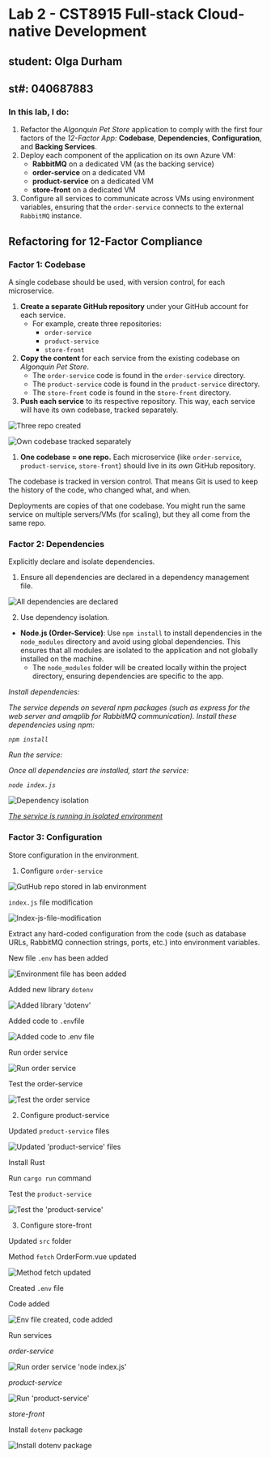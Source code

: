 # Lab 2 - CST8915 Full-stack Cloud-native Development
## student: Olga Durham
## st#: 040687883

### In this lab, I do:

1. Refactor the *Algonquin Pet Store* application to comply with the first four factors of the *12-Factor App:* **Codebase**, **Dependencies**, **Configuration**, and **Backing Services**.
2. Deploy each component of the application on its own Azure VM:
    - **RabbitMQ** on a dedicated VM (as the backing service)
    - **order-service** on a dedicated VM
    - **product-service** on a dedicated VM
    - **store-front** on a dedicated VM
3. Configure all services to communicate across VMs using environment variables, ensuring that the `order-service` connects to the external `RabbitMQ` instance.

## Refactoring for 12-Factor Compliance
### Factor 1: Codebase
A single codebase should be used, with version control, for each microservice.

1. **Create a separate GitHub repository** under your GitHub account for each service.
    - For example, create three repositories:
        - `order-service`
        - `product-service`
        - `store-front`
2. **Copy the content** for each service from the existing codebase on *Algonquin Pet Store*.
    - The `order-service` code is found in the `order-service` directory.
    - The `product-service` code is found in the `product-service` directory.
    - The `store-front` code is found in the s`tore-front` directory.
3. **Push each service** to its respective repository. This way, each service will have its own codebase, tracked separately.

![Three repo created](./screenshots/1-three-repo-created.png)

![Own codebase tracked separately](./screenshots/2-own-codebase-tracked-separately.png)

1. **One codebase = one repo.**
Each microservice (like `order-service`, `product-service`, `store-front`) should live in its *own* GitHub repository.

The codebase is tracked in version control.
That means Git is used to keep the history of the code, who changed what, and when.

Deployments are copies of that one codebase.
You might run the same service on multiple servers/VMs (for scaling), but they all come from the same repo.

### Factor 2: Dependencies

Explicitly declare and isolate dependencies.

1. Ensure all dependencies are declared in a dependency management file.

![All dependencies are declared](./screenshots/3-all-dependancies-are-declared.png)

2. Use dependency isolation.
- **Node.js (Order-Service)**: Use `npm install` to install dependencies in the `node_modules` directory and avoid using global dependencies. This ensures that all modules are isolated to the application and not globally installed on the machine.
    - The `node_modules` folder will be created locally within the project directory, ensuring dependencies are specific to the app.

*Install dependencies:*

*The service depends on several npm packages (such as express for the web server and amqplib for RabbitMQ communication). Install these dependencies using npm:*

*`npm install`*

*Run the service:*

*Once all dependencies are installed, start the service:*

*`node index.js`* 

![Dependency isolation](./screenshots/4-order-server-running.png)

<u>*The service is running in isolated environment*</u>

### Factor 3: Configuration

Store configuration in the environment.

1. Configure `order-service`

![GutHub repo stored in lab environment](./screenshots/5-github-repo-stored-in-lab-env.png)

`index.js` file modification

![Index-js-file-modification](./screenshots/6-index-js-file-modification.png)

Extract any hard-coded configuration from the code (such as database URLs, RabbitMQ connection strings, ports, etc.) into environment variables.

New file `.env` has been added

![Environment file has been added](./screenshots/7-.env-file-added.png)

Added new library `dotenv`

![Added library 'dotenv'](./screenshots/8-dotenv-library-added.png)

Added code to `.env`file

![Added code to .env file](./screenshots/9-code-added-to-.env-file.png)

Run order service

![Run order service](./screenshots/10-run-order-service.png)

Test the order-service

![Test the order service](./screenshots/11-test-order-service-responce.png)

2. Configure product-service

Updated `product-service` files

![Updated 'product-service' files](./screenshots/12-updated-product-service-files.png)

Install Rust

Run `cargo run` command

Test the `product-service`

![Test the 'product-service'](./screenshots/13-test-the-product-service.png)

3. Configure store-front

Updated `src` folder

Method `fetch` OrderForm.vue updated

![Method `fetch` updated](./screenshots/14-method-fetch-updated.png)

Created `.env` file

Code added

![Env file created, code added](./screenshots/15-env-file-created-code-added.png)

Run services

*order-service*

![Run order service 'node index.js'](./screenshots/16-order-service-run-node-index.js.png)

*product-service*

![Run 'product-service'](./screenshots/17-product-service-cargo-run.png)

*store-front*

Install `dotenv` package

![Install `dotenv` package](./screenshots/18-store-front-install-dotenv.png)



















